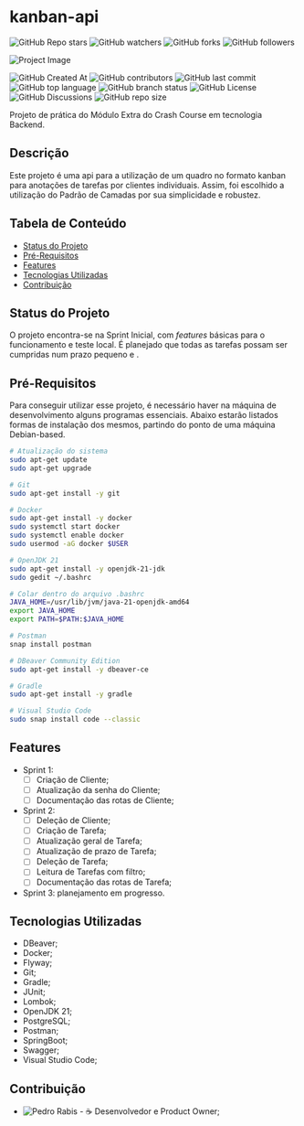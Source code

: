 # kanban-api

![GitHub Repo stars](https://img.shields.io/github/stars/BrCME/kanban-api)
![GitHub watchers](https://img.shields.io/github/watchers/BrCME/kanban-api)
![GitHub forks](https://img.shields.io/github/forks/BrCME/kanban-api)
![GitHub followers](https://img.shields.io/github/followers/BrCME)

![Project Image](https://avatars.githubusercontent.com/u/161401654?v=4)

![GitHub Created At](https://img.shields.io/github/created-at/BrCME/kanban-api)
![GitHub contributors](https://img.shields.io/github/contributors-anon/BrCME/kanban-api)
![GitHub last commit](https://img.shields.io/github/last-commit/BrCME/kanban-api)
![GitHub top language](https://img.shields.io/github/languages/top/BrCME/kanban-api)
![GitHub branch status](https://img.shields.io/github/checks-status/BrCME/kanban-api/main)
![GitHub License](https://img.shields.io/github/license/BrCME/kanban-api)
![GitHub Discussions](https://img.shields.io/github/discussions/BrCME/kanban-api)
![GitHub repo size](https://img.shields.io/github/repo-size/BrCME/kanban-api)

Projeto de prática do Módulo Extra do Crash Course em tecnologia Backend.

## Descrição

Este projeto é uma api para a utilização de um quadro no formato kanban para anotações de tarefas por clientes individuais. Assim, foi escolhido a utilização do Padrão de Camadas por sua simplicidade e robustez.

## Tabela de Conteúdo

- [Status do Projeto](#status-do-projeto)
- [Pré-Requisitos](#pré-requisitos)
- [Features](#features)
- [Tecnologias Utilizadas](#tecnologias-utilizadas)
- [Contribuição](#contribuição)

## Status do Projeto

O projeto encontra-se na Sprint Inicial, com *features* básicas para o funcionamento e teste local. É planejado que todas as tarefas possam ser cumpridas num prazo pequeno e .

## Pré-Requisitos

Para conseguir utilizar esse projeto, é necessário haver na máquina de desenvolvimento alguns programas essenciais. Abaixo estarão listados formas de instalação dos mesmos, partindo do ponto de uma máquina Debian-based.

```bash
# Atualização do sistema
sudo apt-get update
sudo apt-get upgrade

# Git
sudo apt-get install -y git

# Docker
sudo apt-get install -y docker
sudo systemctl start docker
sudo systemctl enable docker
sudo usermod -aG docker $USER

# OpenJDK 21
sudo apt-get install -y openjdk-21-jdk
sudo gedit ~/.bashrc

# Colar dentro do arquivo .bashrc
JAVA_HOME=/usr/lib/jvm/java-21-openjdk-amd64
export JAVA_HOME
export PATH=$PATH:$JAVA_HOME

# Postman
snap install postman

# DBeaver Community Edition
sudo apt-get install -y dbeaver-ce

# Gradle
sudo apt-get install -y gradle

# Visual Studio Code
sudo snap install code --classic
```


## Features

- Sprint 1:
	- [ ] Criação de Cliente;
	- [ ] Atualização da senha do Cliente;
	- [ ] Documentação das rotas de Cliente;
- Sprint 2:
	- [ ] Deleção de Cliente;
	- [ ] Criação de Tarefa;
	- [ ] Atualização geral de Tarefa;
	- [ ] Atualização de prazo de Tarefa;
	- [ ] Deleção de Tarefa;
	- [ ] Leitura de Tarefas com filtro;
	- [ ] Documentação das rotas de Tarefa;
- Sprint 3: planejamento em progresso.


## Tecnologias Utilizadas

- DBeaver;
- Docker;
- Flyway;
- Git;
- Gradle;
- JUnit;
- Lombok;
- OpenJDK 21;
- PostgreSQL;
- Postman;
- SpringBoot;
- Swagger;
- Visual Studio Code;

## Contribuição

- ![Pedro Rabis](https://avatars.githubusercontent.com/u/42853022?v=4) - ☕ Desenvolvedor e Product Owner;
